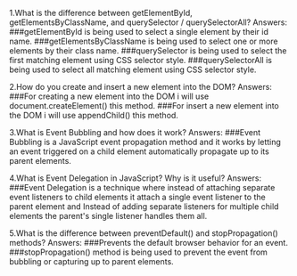 <!-- Questions and Answers -->

<!-- Question 1 -->
1.What is the difference between getElementById, getElementsByClassName, and querySelector / querySelectorAll?
Answers: 
###getElementById is being used to select a single element by their id name.
###getElementsByClassName is being used to select one or more elements by their class name.
###querySelector is being used to select the first matching element using CSS selector style.
###querySelectorAll is being used to select all matching element using CSS selector style.
<!-- Question 2 -->
2.How do you create and insert a new element into the DOM?
Answers:
###For creating a new element into the DOM i will use document.createElement() this method.
###For insert a new element into the DOM i will use appendChild() this method.
<!-- Question 3 -->
3.What is Event Bubbling and how does it work?
Answers:
###Event Bubbling is a JavaScript event propagation method and it works by letting an event triggered on a child element automatically propagate up to its parent elements.
<!-- Question 4 -->
4.What is Event Delegation in JavaScript? Why is it useful?
Answers:
###Event Delegation is a technique where instead of attaching separate event listeners to child elements it attach a single event listener to the parent element and Instead of adding separate listeners for multiple child elements the parent's single listener handles them all.
<!-- Question 5 -->
5.What is the difference between preventDefault() and stopPropagation() methods?
Answers:
###Prevents the default browser behavior for an event.
###stopPropagation() method is being used to prevent the event from bubbling or capturing up to parent elements.